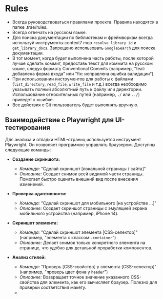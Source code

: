 # Rules

- Всегда руководствоваться правилами проекта. Правила находятся в папке .trae/rules.
- Всегда отвечать на русском языке.
- Для поиска документации по библиотекам и фреймворкам всегда используй инструменты context7 mcp `resolve_library_id` и `get_library_docs`. Запрещено использовать `GoogleSearch` для поиска документации.
- В тот момент, когда будет выполнена часть работы, после которой лучше сделать коммит, предоставь текст для коммита на русском языке, следуя формату Conventional Commits (например, "feat: добавлена форма входа" или "fix: исправлена ошибка валидации").
- При использовании инструментов для работы с файлами (`list_directory`, `read_file`, `write_file` и т.д.) всегда необходимо указывать полный абсолютный путь к файлу или директории. Использование относительных путей (например, `./` или `../`) приведет к ошибке.
- Все действия с Git пользователь будет выполнять вручную.

## Взаимодействие с Playwright для UI-тестирования

Для анализа и отладки HTML-страниц используется инструмент Playwright. Он позволяет программно управлять браузером. Доступны следующие команды:

- **Создание скриншота:**
  - *Команда:* "Сделай скриншот [локальной страницы / сайта]"
  - *Описание:* Создает снимок всей видимой части страницы. Помогает быстро оценить внешний вид после внесения изменений.

- **Проверка адаптивности:**
  - *Команда:* "Сделай скриншот для мобильного [на устройстве ...]"
  - *Описание:* Создает скриншот страницы с эмуляцией экрана мобильного устройства (например, iPhone 14).

- **Скриншот элемента:**
  - *Команда:* "Сделай скриншот элемента [CSS-селектор]" (например, "элемента с классом `.container`")
  - *Описание:* Делает снимок только конкретного элемента на странице, что удобно для детальной проработки компонентов.

- **Анализ стилей:**
  - *Команда:* "Проверь [CSS-свойство] у элемента [CSS-селектор]" (например, "проверь цвет фона у `header`")
  - *Описание:* Возвращает точное значение указанного CSS-свойства для элемента, как его вычисляет браузер. Полезно для проверки соответствия макету.
  - 